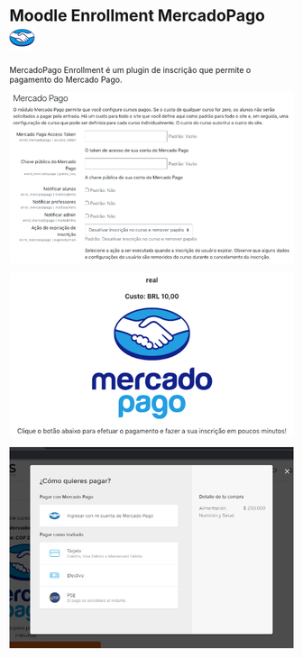 Moodle Enrollment MercadoPago ![screenshot](pix/icon.png "logo")
===============================

MercadoPago Enrollment é um plugin de inscrição que permite o pagamento do Mercado Pago.

![screenshot](pix/screenshot1.png "Settings Screenshot")

![screenshot](pix/screenshot2.png "Settings Screenshot")

![screenshot](pix/screenshot3.png "Settings Screenshot")
